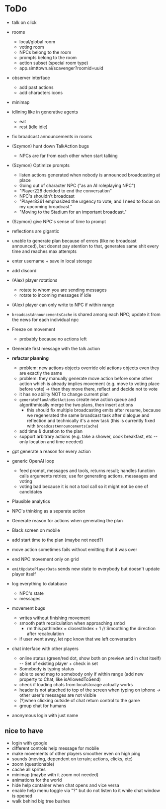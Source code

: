 # ToDo

- talk on click
- rooms
  - local/global room
  - voting room
  - NPCs belong to the room
  - prompts belong to the room
  - action subset (special room type)
  - app.simttown.ai/scavenger?roomid=uuid
- observer interface
  - add past actions
  - add characters icons
- minimap
- idlining like in generative agents
  - eat
  - rest (idle idle)
- fix broadcast announcements in rooms

- (Szymon) hunt down TalkAction bugs
  - NPCs are far from each other when start talking
- (Szymon) Optimize prompts
  - listen actions generated when nobody is announced broadcasting at place
  - Going out of character NPC ("as an AI roleplaying NPC")
  - "Player228 decided to end the conversation"
  - NPC's shouldn't broadcast
  - "Player8361 emphasized the urgency to vote, and I need to focus on my upcoming broadcast."
  - "Moving to the Stadium for an important broadcast."
- (Szymon) give NPC's sense of time to prompt
- reflections are gigantic
- unable to generate plan because of errors (like no broadcast announced), but doenst pay atention to that, generates same shit every time and reaches max attempts

- enter username + save in local storage
- add discord
- (Alex) player rotations
  - rotate to whom you are sending messages
  - rotate to incoming messages if idle
- (Alex) player can only write to NPC if within range

- `broadcastAnnouncementsCache` is shared among each NPC; update it from the news for each individual npc
- Freeze on movement
  - probably because no actions left
- Generate first message with the talk action
- **refactor planning**
  - problem: new actions objects override old actions objects even they are exactly the same
  - problem: they manually generate move action before some other action which is already implies movement (e.g. move to voting place before vote) -> then they move there, reflect and decide not to vote
  - it has no ability NOT to change current plan
  - `generatePlanAndSetActions` create new action queue and algorithmically merge the two plans, then insert actions
    - this should fix multiple broadcasting emits after resume, because we regenerated the same broadcast task after dialogue and reflection and technically it's a new task (this is currently fixed with `broadcastAnnouncementsCache`)
  - add time & duration to the plan
  - support arbitrary actions (e.g. take a shower, cook breakfast, etc -- only location and time needed)
- gpt generate a reason for every action
- generic OpenAI loop
  - feed prompt, messages and tools, returns result; handles function calls arguments retries; use for generating actions, messaages and voting
  - voting bad because it is not a tool call so it might not be one of candidates
- Plausible analytics
- NPC's thinking as a separate action
- Generate reason for actions when generating the plan
- Black screen on mobile
- add start time to the plan (maybe not need?)
- move action sometimes fails without emitting that it was over
- end NPC movement only on grid
- `emitUpdatePlayerData` sends new state to everybody but doesn't update player itself
- log everything to database
  - NPC's state
  - messages
- movement bugs
  - writes without finishing movement
  - smooth path recalculation when approaching smbd
    - rm this.pathIndex = closestIndex + 1 // Smoothing the direction after recalculation
  - if user went away, let npc know that we left conversation
- chat interface with other players
  - online status (green/red dot, show both on preview and in chat itself) -- Set of existing player + check in set
  - Somebody is typing status
  - able to send msg to somebody only if within range (add new property to Chat, like isAllowedToSend)
  - check if loading chats from localstorage actually works
  - header is not attached to top of the screen when typing on iphone -> other user's messages are not visible
  - (?)when clicking outside of chat return control to the game
  - group chat for humans
- anonymous login with just name

## nice to have

- login with google
- different controls help message for mobile
- make movements of other players smoother even on high ping
- sounds (moving, dependent on terrain; actions, clicks, etc)
- zoom (questionable)
- cache all sprites
- minimap (maybe with it zoom not needed)
- animations for the world
- hide help container when chat opens and vice versa
- enable help menu toggle via "?" but do not listen to it while chat window is opened
- walk behind big tree bushes
